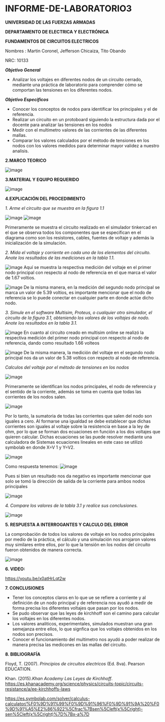 # INFORME-DE-LABORATORIO3
**UNIVERSIDAD DE LAS FUERZAS ARMADAS**

**DEPARTAMENTO DE ELECTRICA Y ELECTRÓNICA**

**FUNDAMENTOS DE CIRCUITOS ELECTRICOS**

Nombres : Martin Coronel, Jefferson Chicaiza, Tito Obando 

NRC: 10133

***Objetivo General***

- Analizar los voltajes en diferentes nodos de un circuito cerrado, mediante una práctica de laboratorio para comprender cómo se comportan las tensiones en los diferentes nodos. 

***Objetivo Especificos***
- Conocer los conceptos de nodos para identificar los principales y el de referencia.
- Realizar un circuito en un protoboard siguiendo la estructura dada por el docente para analizar las tensiones en los nodos 
- Medir  con el multimetro valores de las corrientes de las diferentes mallas. 
- Comparar los valores calculados por el método de tensiones en los nodos con los valores medidos para  determinar mayor validez a nuestro analisis.

**2.MARCO TEORICO**

![image](https://user-images.githubusercontent.com/84757114/172504113-aada31e6-8fd8-4bac-816d-7d5f4555563c.png)

**3.MATERIAL Y EQUIPO REQUERIDO**

![image](https://user-images.githubusercontent.com/84757114/172429785-a1d269ac-652e-4092-af92-523cf2796da2.png)

**4.EXPLICACIÓN DEL PROCEDIMIENTO**

*1. Arme el circuito que se muestra en la figura 1.1*

![image](https://user-images.githubusercontent.com/84757114/172430286-77dcd4bd-fd87-467d-be1d-992f4a8728c3.png)
![image](https://user-images.githubusercontent.com/84757114/172437594-ef571a6c-7c24-4a67-b533-f16201efd05e.png)

Primeramente se muestra el circuito realizado en el simulador tinkercad en el que se observa todos los componentes que se especifican en el diagrama como son los resistores, cables, fuentes de voltaje  y además la inicialización de la simulación.    

*2. Mida el voltaje y corriente en cada uno de los elementos del circuito. Anote los resultados de las mediciones en la tabla 1.1.*

![image](https://user-images.githubusercontent.com/84757114/172437721-6ef51291-7ede-4aa1-991e-f8d124277ee7.png)
Aquí se muestra la respectiva medición del voltaje en el primer nodo principal  con respecto al nodo de referencia en el que marca  el valor de 1.67 voltios. 

![image](https://user-images.githubusercontent.com/84757114/172437922-4901f847-e88f-47fe-ac67-befe273f3da7.png)
De la misma manera, en la medición del  segundo nodo principal se marca un valor de 5.39 voltios, es importante mencionar que el nodo de referencia se lo puede conectar en cualquier parte en donde actúe dicho nodo.

*3. Simule en el software Multisim, Proteus, o cualquier otro simulador, el circuito de la figura 3.1, obteniendo los valores de los voltajes de nodo. Anote los resultados en la tabla 3.1.*

![image](https://user-images.githubusercontent.com/84757114/172440338-6726437b-3c0c-4197-bcf5-0b7f130c439e.png)
En cuanto al circuito creado en multisim online se realizó la respectiva medición del primer nodo principal con respecto al nodo de referencia, dando como resultado 1.66 volteos 

![image](https://user-images.githubusercontent.com/84757114/172440628-23338a6e-9784-45bd-bcad-ce5ed4538335.png)
De la misma manera, la medición del voltaje en el  segundo nodo principal nos da un valor de 5.38 voltios con respecto al nodo de referencia.

*Calculos del voltaje por el método de tensiones en los nodos*

![image](https://user-images.githubusercontent.com/84757114/172441809-28715ca3-9bcd-4b8f-8cd0-40637d8df7f6.png)

Primeramente se identifican los nodos principales, el nodo de referencia y el sentido de la corriente, además se toma en cuenta que todas las corrientes de los nodos salen.    

![image](https://user-images.githubusercontent.com/84757114/172501505-fed80596-68f3-4956-98bc-967aad312c45.png)

Por lo tanto, la sumatoria de todas las corrientes que salen del nodo son iguales a cero. Al formarse una igualdad se debe establecer que dichas corrientes son iguales  al voltaje sobre la resistencia en base a la ley de ohm, por lo que se forman dos ecuaciones en función a los dos voltajes que quieren calcular. Dichas ecuaciones se las puede resolver mediante una calculadora de Sistemas ecuaciones lineales en este caso se utilizó symbolab en donde X=V 1 y Y=V2.

![image](https://user-images.githubusercontent.com/84757114/172502709-c02c2f15-b934-46a9-8b23-d0b8a1227e3c.png)

Como respuesta tenemos:
![image](https://user-images.githubusercontent.com/84757114/172502653-10ae2203-1bd3-45d4-bc11-2ccf5dc6da6c.png)

Pues si bien un resultado nos da negativo es importante mencionar que solo se tomó la  dirección de salida de la corriente para ambos nodos principales 

![image](https://user-images.githubusercontent.com/84757114/172502874-9a8cc516-693c-4e86-9fee-568cd4aba1a5.png)

*4. Compare los valores de la tabla 3.1 y realice sus conclusiones.*

![image](https://user-images.githubusercontent.com/84757114/172442135-2d27ea6d-e8b4-4f38-b981-797a496e2fd7.png)

**5. RESPUESTA A INTERROGANTES Y CALCULO DEL ERROR**

La comprobación de todos los valores de voltaje en los nodos principales por medio de la práctica, el cálculo y una simulación nos arrojaron valores muy similares entre ellos, por lo que la tensión en los nodos del circuito fueron obtenidos de manera correcta.

![image](https://user-images.githubusercontent.com/84757114/172503912-242d8978-edfa-4c37-9ca4-3f52a31b2ea1.png)

**6. VIDEO:**

https://youtu.be/x0atHrLqt2w

**7. CONCLUSIONES**
- Tener los conceptos claros en lo que ue se refiere a corriente y al definición de un nodo principal y de referencia nos ayudó a medir de forma precisa los diferentes voltajes que pasan por los nodos. 
- Se pudo observar que las leyes de kirchhoff son el camino para calcular los voltajes en los diferentes nodos. 
- Los valores analiticos, experimentales, simulados muestran una gran semejanza entre ellos, lo que signfica que los voltajes obtenidos en los nodos son precisos.
- Conocer el funcionamiento del multimetro nos ayudó a poder realizar de manera precisa las medicones en las mallas del circuito.

**8. BIBLIOGRAFÍA**

Floyd, T. (2007). *Principios de circuitos electricos* (Ed. 8va). Pearson EDUCATION.

Khan. (2015).*Khan Academy Las Leyes de Kirchhoff*. https://es.khanacademy.org/science/physics/circuits-topic/circuits-resistance/a/ee-kirchhoffs-laws

https://es.symbolab.com/solver/calculus-calculator/%F0%9D%91%99%F0%9D%91%96%F0%9D%91%9A%20%F0%9D%91%A5%E2%86%922%5Cfrac%7Bsen%5Cleft(x%5Cright)-sen%5Cleft(x%5Cright)%7D%7Bx-a%7D
